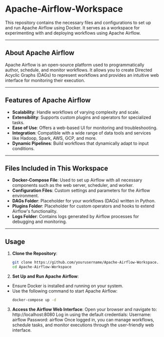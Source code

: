 # Apache-Airflow-Workspace

This repository contains the necessary files and configurations to set up and run Apache Airflow using Docker. It serves as a workspace for experimenting with and deploying workflows using Apache Airflow.

---

## About Apache Airflow

Apache Airflow is an open-source platform used to programmatically author, schedule, and monitor workflows. It allows you to create Directed Acyclic Graphs (DAGs) to represent workflows and provides an intuitive web interface for monitoring their execution.

---

## Features of Apache Airflow

- **Scalability**: Handle workflows of varying complexity and scale.
- **Extensibility**: Supports custom plugins and operators for specialized tasks.
- **Ease of Use**: Offers a web-based UI for monitoring and troubleshooting.
- **Integration**: Compatible with a wide range of data tools and services like Hadoop, Spark, AWS, GCP, and more.
- **Dynamic Pipelines**: Build workflows that dynamically adapt to input conditions.

---

## Files Included in This Workspace

- **Docker-Compose File**: Used to set up Airflow with all necessary components such as the web server, scheduler, and worker.
- **Configuration Files**: Custom settings and parameters for the Airflow environment.
- **DAGs Folder**: Placeholder for your workflows (DAGs) written in Python.
- **Plugins Folder**: Placeholder for custom operators and hooks to extend Airflow's functionality.
- **Logs Folder**: Contains logs generated by Airflow processes for debugging and monitoring.

---

## Usage

1. **Clone the Repository**:
   ```bash
   git clone https://github.com/yourusername/Apache-Airflow-Workspace.git
   cd Apache-Airflow-Workspace
2. **Set Up and Run Apache Airflow**:

- Ensure Docker is installed and running on your system.
- Use the following command to start Apache Airflow:
  ```bash
  docker-compose up -d
3. **Access the Airflow Web Interface**:
Open your browser and navigate to:
http://localhost:8080
Log in using the default credentials:
Username: airflow
Password: airflow
Once logged in, you can manage workflows, schedule tasks, and monitor executions through the user-friendly web interface.
